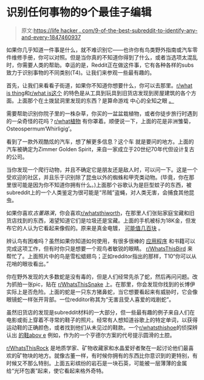 # 识别任何事物的9个最佳子编辑

> 原文:[https://life hacker . com/9-of-the-best-subreddit-to-identify-any-and-every-1847460937](https://lifehacker.com/9-of-the-best-subreddits-to-identify-anything-and-every-1847460937)

如果你几乎知道一件事是什么，就不难识别它——也许你有鸟类野外指南或汽车零件维修手册，你可以对照。但是当你真的不知道你得到了什么，或者当选项太混乱时，你需要人类的帮助。幸运的是，Reddit正在做这件事，它有各种各样的subs致力于识别事物的不同类别(T4)。让我们来参观一些最有趣的。

首先，让我们来看看子街道，如果你不知道你想要什么，你可以去那里。[r/what is thing](https://www.reddit.com/r/whatisthisthing/)和[r/what is这个](https://www.reddit.com/r/Whatisthis/) 的特色是从工具到玩具到旧货店发现到房屋建筑的各个方面。上面那个在土拨鼠洞里发现的东西？是算命游戏 中心的全知之眼 [。](https://museumoftalkingboards.com/kabala.html)

需要帮助识别你院子里的一株杂草，你买的一盆盆栽植物，或者你徒步旅行时遇到的一朵奇怪的花吗？[r/what植物](https://www.reddit.com/r/whatsthisplant/) 有你罩着。顺便说一下，上面的花是非洲雏菊，Osteospermum‘Whirligig’。

看到了一款外观酷炫的汽车，想了解更多信息？这个车 就是要问的地方。上面的汽车被确定为Zimmer Golden Spirit，来自一家成立于20世纪70年代但设计复古的公司。

当你发现一个爬行动物，并且不确定它是朋友还是敌人时，可以问一下。这是一个受欢迎的社区，并且乐于识别除了昆虫以外的蜘蛛和甲壳类动物。(毕竟，你在那里很可能是因为你不知道你拥有什么。)上面那个谷歌认为是巨型蚊子的东西，被subreddit上的一个人类鉴定为很可能是“吊贼”盗蝇，对人类无害，会捕食其他昆虫。

如果你喜欢*古董路演*，你会喜欢[r/whatsthiworth](https://www.reddit.com/r/whatsthisworth/)，在那里人们张贴家庭宝藏和旧货店找到的东西，渴望知道它们是垃圾还是宝藏。上面的手机被标为18K金，但发布它的人认为它看起来像假的。原来是真金电镀， [可能值几百块](https://www.reddit.com/r/whatsthisworth/comments/olkd1c/18_karat_gold_phone/) 。

辨认鸟有困难吗？虽然如果你知道如何使用，有很多很棒的 [应用程序](https://lifehacker.com/merlin-bird-helps-you-identify-birds-with-five-simple-q-1711123594) 和书籍可以完成这项工作，但有时你只是想要一个观鸟者敏锐的眼睛。 [r/WhatsThisBird](https://www.reddit.com/r/whatsthisbird/) 来帮忙了。上面照片中的鸟是雪松蜡翅鸟；正如redditor指出的那样，T10“你可以从花哨的眼妆看出。”

你在野外发现的大多数蛇是没有毒的，但是人们经常先杀了蛇，然后再问问题。改为抓拍一张pic，贴在 [r/WhatsThisSnake](https://www.reddit.com/r/whatsthissnake/) 上。在那里，你会发现你找到的长博伊实际上是否危险。上面的蛇是一只东方猪鼻蛇，当它想要看起来有威胁时，它会像眼镜蛇一样张开背部。一位redditor称其为“无害且受人喜爱的戏剧蛇”。

虽然旧货店的发现是subreddit材料的一大部分，但一些最有趣的例子来自人们在电影或街上穿着不寻常的鞋子的照片。经常有人想知道谷歌上的特定单词，以获得运动鞋的正确颜色，或者找到他们从未见过的鞋款。一个[r/whatsthishoe](https://www.reddit.com/r/WhatsThisShoe/)的侦探辨认出 [的鞋abov e](https://www.reddit.com/r/WhatsThisShoe/comments/ol463c/anyone_know_what_these_are_ive_been_searching_for/) 例如，作为的一个亨德尔方案的代号提示圆滑的土腔。

[r/WhatsThisRock](https://www.reddit.com/r/whatsthisrock/) 是地质学家、矿物收藏家和水晶爱好者聚在一起讨论他们最喜欢的矿物块的地方。就像古董一样，有时候你拥有的东西比你意识到的更特别，有时候又不那么特别。上面五彩缤纷的岩石是一块石英，可能被一层薄薄的金属给“光环包裹”起来，使它看起来格外奇特。
